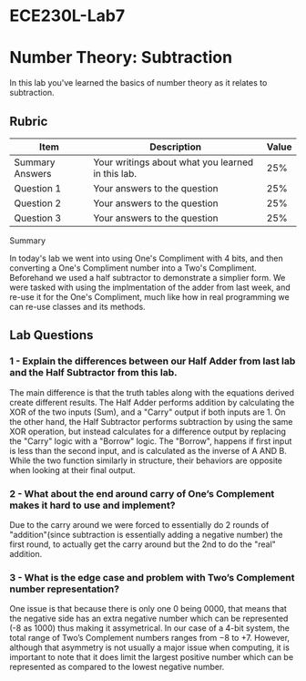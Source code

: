 # ECE230L-Lab7
# Number Theory: Subtraction

In this lab you've learned the basics of number theory as it relates to subtraction.

## Rubric

| Item | Description | Value |
| ---- | ----------- | ----- |
| Summary Answers | Your writings about what you learned in this lab. | 25% |
| Question 1 | Your answers to the question | 25% |
| Question 2 | Your answers to the question | 25% |
| Question 3 | Your answers to the question | 25% |

Summary

In today's lab we went into using One's Compliment with 4 bits, and then converting a One's Compliment number into a Two's Compliment. Beforehand we used a half subtractor to demonstrate a simplier form. We were tasked with using the implmentation of the adder from last week, and re-use it for the One's Compliment, much like how in real programming we can re-use classes and its methods. 

## Lab Questions

### 1 - Explain the differences between our Half Adder from last lab and the Half Subtractor from this lab.
The main difference is that the truth tables along with the equations derived create different
results. The Half Adder performs addition by calculating the XOR of the two inputs (Sum), and a "Carry" output if both inputs are 1. On the other hand, the Half Subtractor performs subtraction by using 		the same XOR operation, but instead calculates for a difference output by replacing the "Carry" logic with a "Borrow" logic. The "Borrow", happens if first input is less than the second input, and is 		calculated as the inverse of A AND B. While the two function similarly in structure, their behaviors are opposite when looking at their final output.
	
	
### 2 - What about the end around carry of One’s Complement makes it hard to use and implement?
Due to the carry around we were forced to essentially do 2 rounds of "addition"(since subtraction is essentially adding a negative number) the first round, to actually get the carry around but the 2nd to do the "real" addition.
	
### 3 - What is the edge case and problem with Two’s Complement number representation?
One issue is that because there is only one 0 being 0000, that means that the negative side has an extra negative number which can be represented (-8 as 1000) thus making it assymetrical. In our case of a 4-bit system, the total range of Two’s Complement numbers ranges from −8 to +7. However, although that asymmetry is not usually a major issue when computing, it is important to note that it does limit the largest positive number which can be represented as compared to the lowest negative number.

	

